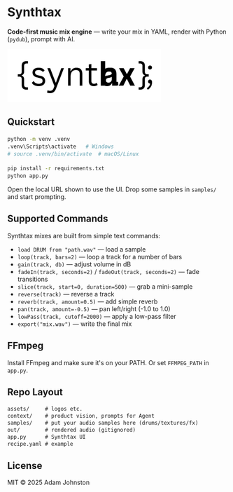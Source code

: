 # Synthtax

**Code-first music mix engine** — write your mix in YAML, render with Python (`pydub`), prompt with AI.

![Synthtax](assets/synthtax-wordmark.png)

## Quickstart

```bash
python -m venv .venv
.venv\Scripts\activate   # Windows
# source .venv/bin/activate  # macOS/Linux

pip install -r requirements.txt
python app.py
```

Open the local URL shown to use the UI. Drop some samples in `samples/` and start prompting.

## Supported Commands

Synthtax mixes are built from simple text commands:

- `load DRUM from "path.wav"` — load a sample
- `loop(track, bars=2)` — loop a track for a number of bars
- `gain(track, db)` — adjust volume in dB
- `fadeIn(track, seconds=2)` / `fadeOut(track, seconds=2)` — fade transitions
- `slice(track, start=0, duration=500)` — grab a mini-sample
- `reverse(track)` — reverse a track
- `reverb(track, amount=0.5)` — add simple reverb
- `pan(track, amount=-0.5)` — pan left/right (-1.0 to 1.0)
- `lowPass(track, cutoff=2000)` — apply a low-pass filter
- `export("mix.wav")` — write the final mix

## FFmpeg
Install FFmpeg and make sure it's on your PATH. Or set `FFMPEG_PATH` in `app.py`.

## Repo Layout
```
assets/     # logos etc.
context/    # product vision, prompts for Agent
samples/    # put your audio samples here (drums/textures/fx)
out/        # rendered audio (gitignored)
app.py      # Synthtax UI
recipe.yaml # example
```

## License
MIT © 2025 Adam Johnston
